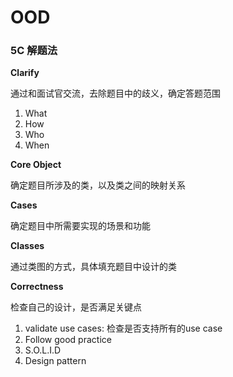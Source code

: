 # OOD

### 5C 解题法

**Clarify**

通过和面试官交流，去除题目中的歧义，确定答题范围

1. What
2. How
3. Who
4. When

**Core Object**

确定题目所涉及的类，以及类之间的映射关系

**Cases**

确定题目中所需要实现的场景和功能

**Classes**

通过类图的方式，具体填充题目中设计的类

**Correctness**

检查自己的设计，是否满足关键点

1. validate use cases: 检查是否支持所有的use case
2. Follow good practice
3. S.O.L.I.D
4. Design pattern